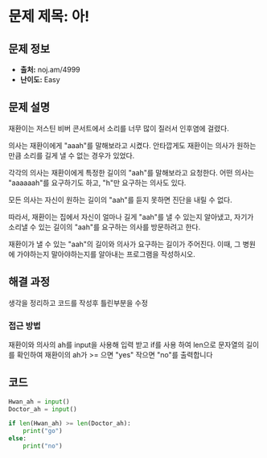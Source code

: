 # 문제 제목: 아!

## 문제 정보
- **출처:** noj.am/4999
- **난이도:** Easy

## 문제 설명
재환이는 저스틴 비버 콘서트에서 소리를 너무 많이 질러서 인후염에 걸렸다.

의사는 재환이에게 "aaah"를 말해보라고 시켰다. 안타깝게도 재환이는 의사가 원하는만큼 소리를 길게 낼 수 없는 경우가 있었다.

각각의 의사는 재환이에게 특정한 길이의 "aah"를 말해보라고 요청한다. 어떤 의사는 "aaaaaah"를 요구하기도 하고, "h"만 요구하는 의사도 있다.

모든 의사는 자신이 원하는 길이의 "aah"를 듣지 못하면 진단을 내릴 수 없다.

따라서, 재환이는 집에서 자신이 얼마나 길게 "aah"를 낼 수 있는지 알아냈고, 자기가 소리낼 수 있는 길이의 "aah"를 요구하는 의사를 방문하려고 한다.

재환이가 낼 수 있는 "aah"의 길이와 의사가 요구하는 길이가 주어진다. 이때, 그 병원에 가야하는지 말아야하는지를 알아내는 프로그램을 작성하시오.

## 해결 과정
생각을 정리하고 코드를 작성후 틀린부분을 수정
### 접근 방법
재환이와 의사의 ah를 input을 사용해 입력 받고
if를 사용 하여 len으로 문자열의 길이를 확인하여 재환이의 ah가 >= 으면 "yes" 작으면 "no"를 출력합니다
## 코드
```python
Hwan_ah = input()
Doctor_ah = input()

if len(Hwan_ah) >= len(Doctor_ah):
    print("go")
else:
    print("no")
```
